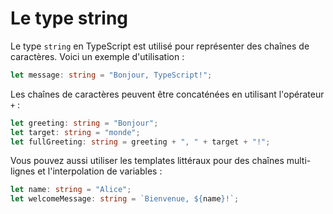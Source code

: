# Le type string

Le type `string` en TypeScript est utilisé pour représenter des chaînes de caractères. Voici un exemple d'utilisation :

```typescript
let message: string = "Bonjour, TypeScript!";
```

Les chaînes de caractères peuvent être concaténées en utilisant l'opérateur `+` :

```typescript
let greeting: string = "Bonjour";
let target: string = "monde";
let fullGreeting: string = greeting + ", " + target + "!";
```

Vous pouvez aussi utiliser les templates littéraux pour des chaînes multi-lignes et l'interpolation de variables :

```typescript
let name: string = "Alice";
let welcomeMessage: string = `Bienvenue, ${name}!`;
```
